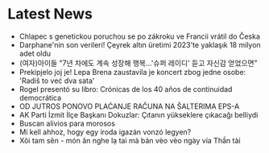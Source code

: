 # Latest News
-  Chlapec s genetickou poruchou se po zákroku ve Francii vrátil do Česka
-  Darphane'nin son verileri! Çeyrek altın üretimi 2023'te yaklaşık 18 milyon adet oldu
-  (여자)아이들 "7년 차에도 계속 성장해 행복…'슈퍼 레이디' 듣고 자신감 얻었으면"
-  Prekipjelo joj je! Lepa Brena zaustavila je koncert zbog jedne osobe: 'Radiš to već dva sata'
-  Rogel presentó su libro: Crónicas de los 40 años de continuidad democrática
-  OD JUTROS PONOVO PLAĆANJE RAČUNA NA ŠALTERIMA EPS-A
-  AK Parti İzmit İlçe Başkanı Dokuzlar: Çıtanın yükseklere çıkacağı belliydi
-  Buscan alivios para morosos
-  Mi kell ahhoz, hogy egy iroda igazán vonzó legyen?
-  Xôi tam sên - món ăn nghe lạ tai mà bán vèo vèo ngày vía Thần tài
